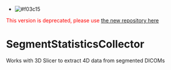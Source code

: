 - ![#f03c15](https://placehold.it/15/f03c15/000000?text=+)
<p style='color:red'>This version is deprecated, please use <a href="https://github.com/mmoslehy/HyperpolarizedSegmentStats">the new repository here</a></p>

# SegmentStatisticsCollector
Works with 3D Slicer to extract 4D data from segmented DICOMs
